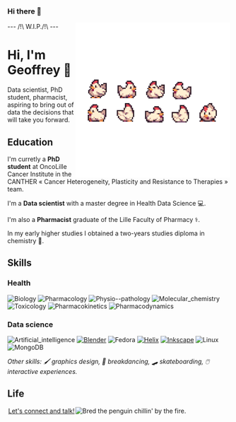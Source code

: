 ### Hi there 👋

<!--
**pawlakG/pawlakG** is a ✨ _special_ ✨ repository because its `README.md` (this file) appears on your GitHub profile.

Here are some ideas to get you started:

- 🔭 I’m currently working on ...
- 🌱 I’m currently learning ...
- 👯 I’m looking to collaborate on ...
- 🤔 I’m looking for help with ...
- 💬 Ask me about ...
- 📫 How to reach me: ...
- 😄 Pronouns: ...
- ⚡ Fun fact: ...
-->

<img align="right" alt="Bred the penguin chillin' by the fire." width="350" src="img/chickenGif.gif" />
---
/!\ W.I.P./!\
---

# Hi, I'm Geoffrey :wave:

Data scientist, PhD student, pharmacist, aspiring to bring out of data the decisions that will take you forward.


## Education

I'm curretly a **PhD student** at OncoLille Cancer Institute in the CANTHER « Cancer Heterogeneity, Plasticity and Resistance to Therapies » team.

I'm a **Data scientist** with a master degree in Health Data Science 💻.

I'm also a **Pharmacist** graduate of the Lille Faculty of Pharmacy ⚕️. 


In my early higher studies I obtained a two-years studies diploma in chemistry 🥼.



## Skills

### Health

![Biology](https://img.shields.io/badge/Biology-e62314?style=flat)
![Pharmacology](https://img.shields.io/badge/Pharmacology-e83715?style=flat)
![Physio--pathology](https://img.shields.io/badge/Physio--pathology-ea4c15?style=flat)
![Molecular_chemistry](https://img.shields.io/badge/Molecular_chemistry-ec6116?style=flat)
![Toxicology](https://img.shields.io/badge/Toxicology-ed7517?style=flat)
![Pharmacokinetics](https://img.shields.io/badge/Pharmacokinetics-ef8a17?style=flat)
![Pharmacodynamics](https://img.shields.io/badge/Pharmacodynamics-f19e18?style=flat)

### Data science

![Artificial_intelligence](https://img.shields.io/badge/Artificial_intelligence-F5792A?style=for-the-badge)
[![Blender](https://img.shields.io/badge/Blender-F5792A?logo=blender&logoColor=white&style=for-the-badge)](https://blender.org)
![Fedora](https://img.shields.io/badge/Fedora-51A2DA?logo=fedora&logoColor=white&style=for-the-badge)
[![Helix](https://img.shields.io/badge/Helix-3b224c?style=for-the-badge)](https://helix-editor.com)
[![Inkscape](https://img.shields.io/badge/Inkscape-000000?logo=inkscape&logoColor=white&style=for-the-badge)](https://inkscape.org)
![Linux](https://img.shields.io/badge/Linux-FCC624?logo=Linux&logoColor=black&style=for-the-badge)
![MongoDB](https://img.shields.io/badge/MongoDB-47A248?logo=mongodb&logoColor=white&style=for-the-badge)


_Other skills: :paintbrush: graphics design, :man_dancing: breakdancing,
:skateboard: skateboarding, :computer_mouse: interactive experiences._


## Life

<img align="right" alt="Bred the penguin chillin' by the fire." width="350" src="img/Fire.gif" />



<p align="center">
        <a href="https://www.linkedin.com/in/geopaw/">Let's connect and talk!</a>
    </b>
</p>
